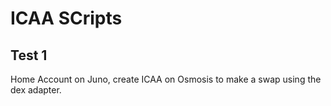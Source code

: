 # ICAA SCripts

## Test 1
Home Account on Juno, create ICAA on Osmosis to make a swap using the dex adapter.

